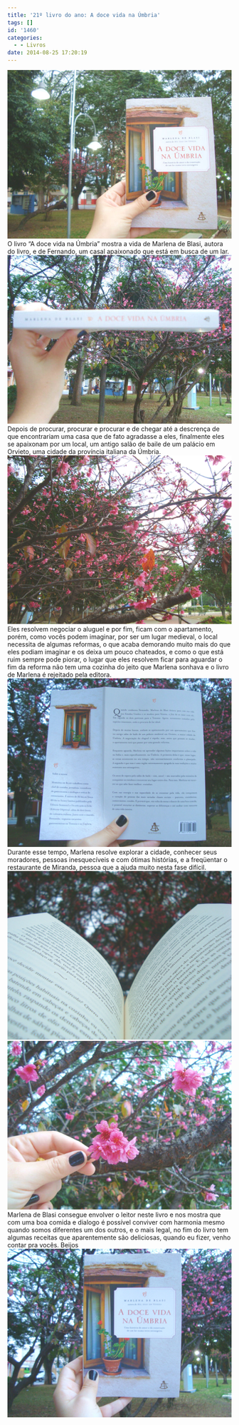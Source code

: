 ```yaml
---
title: '21º livro do ano: A doce vida na Úmbria'
tags: []
id: '1460'
categories:
  - - Livros
date: 2014-08-25 17:20:19
---
```


[![Capa A doce vida na Úmbria ](/wp-content/uploads/2014/08/dsc03165.jpg)](/wp-content/uploads/2014/08/dsc03165.jpg) O livro “A doce vida na Úmbria” mostra a vida de Marlena de Blasi, autora do livro, e de Fernando, um casal apaixonado que está em busca de um lar. [![Lombada A doce vida na Úmbria ](/wp-content/uploads/2014/08/dsc03148.jpg)](/wp-content/uploads/2014/08/dsc03148.jpg) Depois de procurar, procurar e procurar e de chegar até a descrença de que encontrariam uma casa que de fato agradasse a eles, finalmente eles se apaixonam por um local, um antigo salão de baile de um palácio em Orvieto, uma cidade da província italiana da Úmbria. [![Flores no parque](/wp-content/uploads/2014/08/dsc03162.jpg)](/wp-content/uploads/2014/08/dsc03162.jpg) Eles resolvem negociar o aluguel e por fim, ficam com o apartamento, porém, como vocês podem imaginar, por ser um lugar medieval, o local necessita de algumas reformas, o que acaba demorando muito mais do que eles podiam imaginar e os deixa um pouco chateados, e como o que está ruim sempre pode piorar, o lugar que eles resolvem ficar para aguardar o fim da reforma não tem uma cozinha do jeito que Marlena sonhava e o livro de Marlena é rejeitado pela editora. [![Contra capa A doce vida na Úmbria](/wp-content/uploads/2014/08/dsc03158.jpg)](/wp-content/uploads/2014/08/dsc03158.jpg)Durante esse tempo, Marlena resolve explorar a cidade, conhecer seus moradores, pessoas inesquecíveis e com ótimas histórias, e a freqüentar o restaurante de Miranda, pessoa que a ajuda muito nesta fase difícil. [![paginas internas do livro a doce vida na úmbria](/wp-content/uploads/2014/08/dsc03159.jpg)](/wp-content/uploads/2014/08/dsc03159.jpg) [![flor no parque ](/wp-content/uploads/2014/08/dsc03163.jpg)](/wp-content/uploads/2014/08/dsc03163.jpg) Marlena de Blasi consegue envolver o leitor neste livro e nos mostra que com uma boa comida e dialogo é possível conviver com harmonia mesmo quando somos diferentes um dos outros, e o mais legal, no fim do livro tem algumas receitas que aparentemente são deliciosas, quando eu fizer, venho contar pra vocês. Beijos [![Capa do livro A doce vida na Úmbria ](/wp-content/uploads/2014/08/dsc03155.jpg)](/wp-content/uploads/2014/08/dsc03155.jpg)
